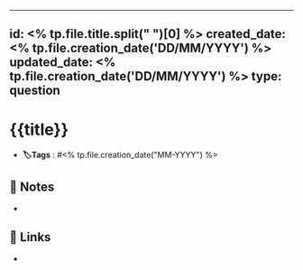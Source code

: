 
---
id: <% tp.file.title.split(" ")[0] %>
created_date: <% tp.file.creation_date('DD/MM/YYYY') %>
updated_date: <% tp.file.creation_date('DD/MM/YYYY') %>
type: question
---

#  {{title}}
- **🏷️Tags** :  #<% tp.file.creation_date("MM-YYYY") %>  
[ ](#anki-card)
## 📝 Notes
- 
## 🔗 Links
- 